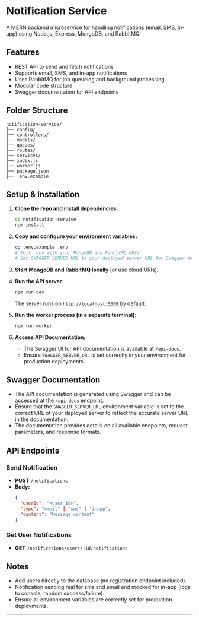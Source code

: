 # Notification Service

A MERN backend microservice for handling notifications (email, SMS, in-app) using Node.js, Express, MongoDB, and RabbitMQ.

## Features

- REST API to send and fetch notifications
- Supports email, SMS, and in-app notifications
- Uses RabbitMQ for job queueing and background processing
- Modular code structure
- Swagger documentation for API endpoints

## Folder Structure

```
notification-service/
├── config/
├── controllers/
├── models/
├── queues/
├── routes/
├── services/
├── index.js
├── worker.js
├── package.json
├── .env.example
```

## Setup & Installation

1. **Clone the repo and install dependencies:**

   ```bash
   cd notification-service
   npm install
   ```

2. **Copy and configure your environment variables:**

   ```bash
   cp .env.example .env
   # Edit .env with your MongoDB and RabbitMQ URIs
   # Set SWAGGER_SERVER_URL to your deployed server URL for Swagger documentation
   ```

3. **Start MongoDB and RabbitMQ locally** (or use cloud URIs).

4. **Run the API server:**

   ```bash
   npm run dev
   ```

   The server runs on `http://localhost:5000` by default.

5. **Run the worker process (in a separate terminal):**

   ```bash
   npm run worker
   ```

6. **Access API Documentation:**

   - The Swagger UI for API documentation is available at `/api-docs`.
   - Ensure `SWAGGER_SERVER_URL` is set correctly in your environment for production deployments.

## Swagger Documentation

- The API documentation is generated using Swagger and can be accessed at the `/api-docs` endpoint.
- Ensure that the `SWAGGER_SERVER_URL` environment variable is set to the correct URL of your deployed server to reflect the accurate server URL in the documentation.
- The documentation provides details on all available endpoints, request parameters, and response formats.

## API Endpoints

### Send Notification

- **POST** `/notifications`
- **Body:**
  ```json
  {
    "userId": "<user_id>",
    "type": "email" | "sms" | "inapp",
    "content": "Message content"
  }
  ```

### Get User Notifications

- **GET** `/notifications/users/:id/notifications`

## Notes

- Add users directly to the database (no registration endpoint included).
- Notification sending real for sms and email and mocked for in-app (logs to console, random success/failure).
- Ensure all environment variables are correctly set for production deployments.

---
